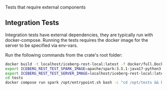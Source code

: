 Tests that require external components

## Integration Tests
Integration tests have external dependencies, they are typically run with docker-compose. Running the tests requires the docker image for the server to be specified via env-vars.

Run the following commands from the crate's root folder:
```sh
docker build -t localhost/iceberg-rest-local:latest -f docker/full.Dockerfile .
export ICEBERG_REST_TEST_SPARK_IMAGE=apache/spark:3.5.1-java17-python3
export ICEBERG_REST_TEST_SERVER_IMAGE=localhost/iceberg-rest-local:latest
cd tests
docker compose run spark /opt/entrypoint.sh bash -c "cd /opt/tests && bash run_pyiceberg_and_spark.sh"
```